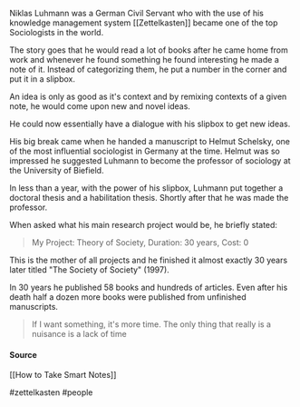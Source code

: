 Niklas Luhmann was a German Civil Servant who with the use of his knowledge management system [[Zettelkasten]] became one of the top Sociologists in the world.

The story goes that he would read a lot of books after he came home from work and whenever he found something he found interesting he made a note of it. Instead of categorizing them, he put a number in the corner and put it in a slipbox.

An idea is only as good as it's context and by remixing contexts of a given note, he would come upon new and novel ideas.

He could now essentially have a dialogue with his slipbox to get new ideas.

His big break came when he handed a manuscript to Helmut Schelsky, one of the most influential sociologist in Germany at the time. Helmut was so impressed he suggested Luhmann to become the professor of sociology at the University of Biefield.

In less than a year, with the power of his slipbox, Luhmann put together a doctoral thesis and a habilitation thesis. Shortly after that he was made the professor.

When asked what his main research project would be, he briefly stated:

> My Project: Theory of Society, Duration: 30 years, Cost: 0


This is the mother of all projects and he finished it almost exactly 30 years later titled "The Society of Society" (1997).

In 30 years he published 58 books and hundreds of articles. Even after his death half a dozen more books were published from unfinished manuscripts.

> If I want something, it's more time. The only thing that really is a nuisance is a lack of time

#### Source
[[How to Take Smart Notes]]

#zettelkasten #people